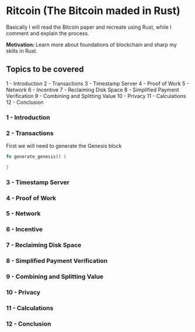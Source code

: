 # Ritcoin (The Bitcoin maded in Rust)

Basically I will read the Bitcoin paper and recreate using Rust, while I comment and explain the process.

<b>Motivation: </b> Learn more about foundations of blockchain and sharp my skills in Rust.


## Topics to be covered
1 - Introduction
2 - Transactions
3 - Timestamp Server
4 - Proof of Work
5 - Network
6 - Incentive
7 - Reclaiming Disk Space
8 - Simplified Payment Verification
9 - Combining and Splitting Value
10 - Privacy
11 - Calculations
12 - Conclusion

### 1 - Introduction
### 2 - Transactions
First we will need to generate the Genesis block
```rs
fn generate_genesis() {

}
```
### 3 - Timestamp Server
### 4 - Proof of Work
### 5 - Network
### 6 - Incentive
### 7 - Reclaiming Disk Space
### 8 - Simplified Payment Verification
### 9 - Combining and Splitting Value
### 10 - Privacy
### 11 - Calculations
### 12 - Conclusion